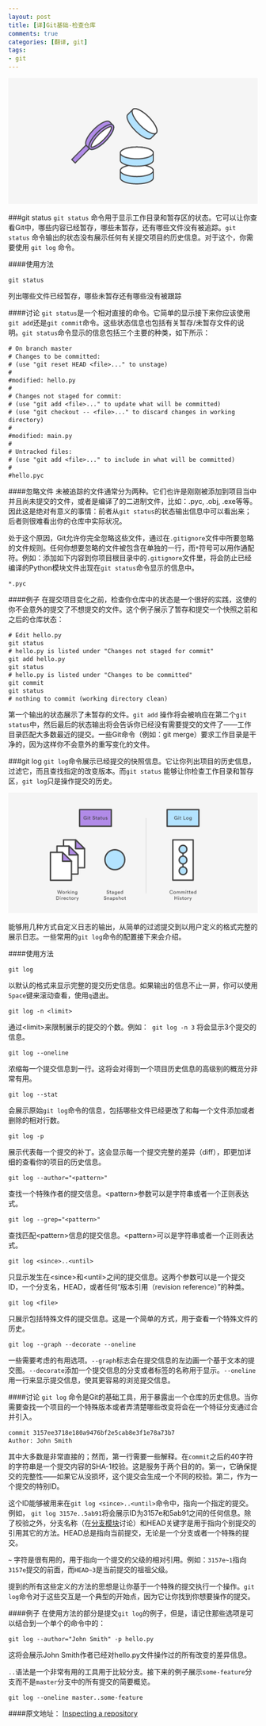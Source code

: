 ```yaml
---
layout: post
title: [译]Git基础-检查仓库
comments: true
categories: [翻译, git]
tags:
- git
---
```

![inspecting](/img/git-inspecting-1.png)

###git status
`git status` 命令用于显示工作目录和暂存区的状态。它可以让你查看Git中，哪些内容已经暂存，哪些未暂存，还有哪些文件没有被追踪。`git status` 命令输出的状态没有展示任何有关提交项目的历史信息。对于这个，你需要使用 `git log` 命令。

####使用方法

	git status

列出哪些文件已经暂存，哪些未暂存还有哪些没有被跟踪<!--more-->

####讨论
`git status`是一个相对直接的命令。它简单的显示接下来你应该使用`git add`还是`git commit`命令。这些状态信息也包括有关暂存/未暂存文件的说明。`git status`命令显示的信息包括三个主要的种类，如下所示：

	# On branch master
	# Changes to be committed:
	# (use "git reset HEAD <file>..." to unstage)
	#
	#modified: hello.py
	#
	# Changes not staged for commit:
	# (use "git add <file>..." to update what will be committed)
	# (use "git checkout -- <file>..." to discard changes in working directory)
	#
	#modified: main.py
	#
	# Untracked files:
	# (use "git add <file>..." to include in what will be committed)
	#
	#hello.pyc

####忽略文件
未被追踪的文件通常分为两种。它们也许是刚刚被添加到项目当中并且尚未提交的文件，或者是编译了的二进制文件，比如：.pyc, .obj, .exe等等。因此这是绝对有意义的事情：前者从`git status`的状态输出信息中可以看出来；后者则很难看出你的仓库中实际状况。

处于这个原因，Git允许你完全忽略这些文件，通过在`.gitignore`文件中所要忽略的文件规则。任何你想要忽略的文件被包含在单独的一行，而`*`符号可以用作通配符。例如：添加如下内容到你项目根目录中的`.gitignore`文件里，将会防止已经编译的Python模块文件出现在`git status`命令显示的信息中。

	*.pyc

####例子
在提交项目变化之前，检查你仓库中的状态是一个很好的实践，这使的你不会意外的提交了不想提交的文件。这个例子展示了暂存和提交一个快照之前和之后的仓库状态：

	# Edit hello.py
	git status
	# hello.py is listed under "Changes not staged for commit"
	git add hello.py
	git status
	# hello.py is listed under "Changes to be committed"
	git commit
	git status
	# nothing to commit (working directory clean)

第一个输出的状态展示了未暂存的文件。`git add` 操作将会被响应在第二个`git status`中，然后最后的状态输出将会告诉你已经没有需要提交的文件了——工作目录匹配大多数最近的提交。一些Git命令（例如：git merge）要求工作目录是干净的，因为这样你不会意外的重写变化的文件。

###git log
`git log`命令展示已经提交的快照信息。它让你列出项目的历史信息，过滤它，而且查找指定的改变版本。而`git status` 能够让你检查工作目录和暂存区，`git log`只是操作提交的历史。

![git status & git log](/img/git-inspecting-2.png)

能够用几种方式自定义日志的输出，从简单的过滤提交到以用户定义的格式完整的展示日志。一些常用的`git log`命令的配置接下来会介绍。

####使用方法

	git log

以默认的格式来显示完整的提交历史信息。如果输出的信息不止一屏，你可以使用`Space`键来滚动查看，使用`q`退出。

	git log -n <limit>

通过&lt;limit&gt;来限制展示的提交的个数。例如：` git log -n 3` 将会显示3个提交的信息。

	git log --oneline

浓缩每一个提交信息到一行。这将会对得到一个项目历史信息的高级别的概览分非常有用。

	git log --stat

会展示原始`git log`命令的信息，包括哪些文件已经更改了和每一个文件添加或者删除的相对行数。

	git log -p

展示代表每一个提交的补丁。这会显示每一个提交完整的差异（diff），即更加详细的查看你的项目的历史信息。

	git log --author="<pattern>"

查找一个特殊作者的提交信息。&lt;pattern&gt;参数可以是字符串或者一个正则表达式。

	git log --grep="<pattern>"

查找匹配&lt;pattern&gt;信息的提交信息。&lt;pattern&gt;可以是字符串或者一个正则表达式。

	git log <since>..<until>

只显示发生在&lt;since&gt;和&lt;until&gt;之间的提交信息。这两个参数可以是一个提交ID，一个分支名，HEAD，或者任何“版本引用（revision reference）”的种类。

	git log <file>

只展示包括特殊文件的提交信息。这是一个简单的方式，用于查看一个特殊文件的历史。

	git log --graph --decorate --oneline

一些需要考虑的有用选项。`--graph`标志会在提交信息的左边画一个基于文本的提交图。`--decorate`添加一个提交信息的分支或者标签的名称用于显示。`--oneline`用一行来显示提交信息，使其更容易的浏览提交信息。

####讨论
`git log` 命令是Git的基础工具，用于暴露出一个仓库的历史信息。当你需要查找一个项目的一个特殊版本或者弄清楚哪些改变将会在一个特征分支通过合并引入。

	commit 3157ee3718e180a9476bf2e5cab8e3f1e78a73b7
	Author: John Smith

其中大多数是非常直接的；然而，第一行需要一些解释。在`commit`之后的40字符的字符串是一个提交内容的SHA-1校验。这是服务于两个目的的。第一，它确保提交的完整性——如果它从没损坏，这个提交会生成一个不同的校验。第二，作为一个提交的特别ID。

这个ID能够被用来在`git log <since>..<until>`命令中，指向一个指定的提交。例如， `git log 3157e..5ab91`将会展示ID为3157e和5ab91之间的任何信息。除了校验之外，分支名称（在[分支模块](https://www.atlassian.com/git/tutorials/using-branches)讨论）和HEAD关键字是用于指向个别提交的引用其它的方法。HEAD总是指向当前提交，无论是一个分支或者一个特殊的提交。

`~` 字符是很有用的，用于指向一个提交的父级的相对引用。例如：`3157e~1`指向`3157e`提交的前面，而`HEAD~3`是当前提交的祖祖父级。

提到的所有这些定义的方法的思想是让你基于一个特殊的提交执行一个操作。`git log`命令对于这些交互是一个典型的开始点，因为它让你找到你想要操作的提交。

####例子
在使用方法的部分是提交`git log`的例子，但是，请记住那些选项是可以结合到一个单个的命令中的：

	git log --author="John Smith" -p hello.py

这将会展示John Smith作者已经对hello.py文件操作过的所有改变的差异信息。

``..``语法是一个非常有用的工具用于比较分支。接下来的例子展示`some-feature`分支而不是`master`分支中的所有提交的简要概览。

	git log --oneline master..some-feature


####原文地址：
[Inspecting a repository](https://www.atlassian.com/git/tutorials/inspecting-a-repository)
